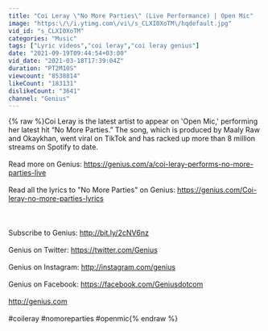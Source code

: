 ```yaml
---
title: "Coi Leray \"No More Parties\" (Live Performance) | Open Mic"
image: "https:\/\/i.ytimg.com\/vi\/s_CLXI0XoTM\/hqdefault.jpg"
vid_id: "s_CLXI0XoTM"
categories: "Music"
tags: ["Lyric videos","coi leray","coi leray genius"]
date: "2021-09-19T09:44:54+03:00"
vid_date: "2021-03-18T17:39:04Z"
duration: "PT2M10S"
viewcount: "8538814"
likeCount: "183131"
dislikeCount: "3641"
channel: "Genius"
---
```

{% raw %}Coi Leray is the latest artist to appear on 'Open Mic,' performing her latest hit “No More Parties.” The song, which is produced by Maaly Raw and Okaykhan, went viral on TikTok and has racked up more than 8 million streams on Spotify to date.<br /><br />Read more on Genius: <a rel="nofollow" target="blank" href="https://genius.com/a/coi-leray-performs-no-more-parties-live">https://genius.com/a/coi-leray-performs-no-more-parties-live</a><br /><br />Read all the lyrics to &quot;No More Parties&quot; on Genius: <a rel="nofollow" target="blank" href="https://genius.com/Coi-leray-no-more-parties-lyrics">https://genius.com/Coi-leray-no-more-parties-lyrics</a><br /><br /><br /><br />Subscribe to Genius: <a rel="nofollow" target="blank" href="http://bit.ly/2cNV6nz">http://bit.ly/2cNV6nz</a><br /><br />Genius on Twitter: <a rel="nofollow" target="blank" href="https://twitter.com/Genius">https://twitter.com/Genius</a><br /><br />Genius on Instagram: <a rel="nofollow" target="blank" href="http://instagram.com/genius">http://instagram.com/genius</a><br /><br />Genius on Facebook: <a rel="nofollow" target="blank" href="https://facebook.com/Geniusdotcom">https://facebook.com/Geniusdotcom</a><br /><br /><a rel="nofollow" target="blank" href="http://genius.com">http://genius.com</a><br /><br />#coileray #nomoreparties #openmic{% endraw %}
